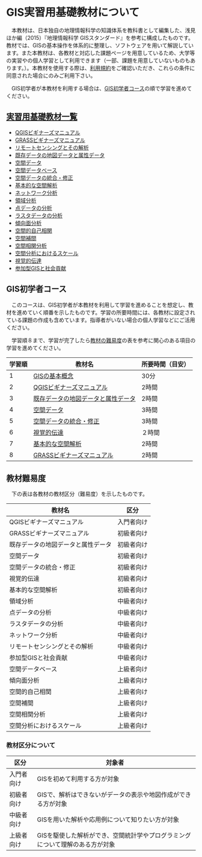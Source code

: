 # GIS実習用基礎教材について

　本教材は、日本独自の地理情報科学の知識体系を教科書として編集した、浅見ほか編（2015）『地理情報科学 GISスタンダード』を参考に構成したものです。教材では、GISの基本操作を体系的に整理し、ソフトウェアを用いて解説しています。また本教材は、各教材と対応した課題ページを用意しているため、大学等の実習やの個人学習として利用できます（一部、課題を用意していないものもあります。）。本教材を使用する際は、[利用規約]をご確認いただき、これらの条件に同意された場合にのみご利用下さい。

　GIS初学者が本教材を利用する場合は、[GIS初学者コース](README.md#gis初学者コース)の順で学習を進めてください。

## [実習用基礎教材一覧](./README.md)

* [QGISビギナーズマニュアル]
* [GRASSビギナーズマニュアル]
* [リモートセンシングとその解析]
* [既存データの地図データと属性データ]
* [空間データ]
* [空間データベース]
* [空間データの統合・修正]
* [基本的な空間解析]
* [ネットワーク分析]
* [領域分析]
* [点データの分析]
* [ラスタデータの分析]
* [傾向面分析]
* [空間的自己相関]
* [空間補間]
* [空間相関分析]
* [空間分析におけるスケール]
* [視覚的伝達]
* [参加型GISと社会貢献]

## GIS初学者コース
　このコースは、GIS初学者が本教材を利用して学習を進めることを想定し、教材を進めていく順番を示したものです。学習の所要時間には、各教材に設定されている課題の作成も含めています。指導者がいない場合の個人学習などにご活用ください。

　学習順８まで、学習が完了したら[教材の難易度](README.md#教材の難易度)の表を参考に関心のある項目の学習を進めてください。

|学習順|教材名|所要時間（目安）|
|---|---|---|
|1|[GISの基本概念]|30分|
|2|[QGISビギナーズマニュアル]|2時間|
|3|[既存データの地図データと属性データ]|2時間|
|4|[空間データ]|3時間|
|5|[空間データの統合・修正]|3時間|
|6|[視覚的伝達]|２時間|
|7|[基本的な空間解析]|2時間|
|8|[GRASSビギナーズマニュアル]|2時間|

## 教材難易度
　下の表は各教材の教材区分（難易度）を示したものです。

|教材名|区分|
|---|---|
|QGISビギナーズマニュアル|入門者向け|
|GRASSビギナーズマニュアル|初級者向け|
|既存データの地図データと属性データ|初級者向け|
|空間データ|初級者向け|
|空間データの統合・修正|初級者向け|
|視覚的伝達|初級者向け|
|基本的な空間解析|初級者向け|
|領域分析|中級者向け|
|点データの分析|中級者向け|
|ラスタデータの分析|中級者向け|
|ネットワーク分析|中級者向け|
|リモートセンシングとその解析|中級者向け|
|参加型GISと社会貢献|中級者向け|
|空間データベース|上級者向け|
|傾向面分析|上級者向け|
|空間的自己相関|上級者向け|
|空間補間|上級者向け|
|空間相関分析|上級者向け|
|空間分析におけるスケール|上級者向け|

### 教材区分について

|区分|対象者|
|---|---|
|入門者向け|GISを初めて利用する方が対象|
|初級者向け|GISで、解析はできないがデータの表示や地図作成ができる方が対象|
|中級者向け|GISを用いた解析や応用例について知りたい方が対象|
|上級者向け|GISを駆使した解析ができ、空間統計学やプログラミングについて理解のある方が対象|


[利用規約]:../../../master/利用規約.md
[QGISビギナーズマニュアル]:./QGISビギナーズマニュアル/QGISビギナーズマニュアル.md
[GRASSビギナーズマニュアル]:./GRASSビギナーズマニュアル/GRASSビギナーズマニュアル.md
[リモートセンシングとその解析]:./06_リモートセンシングとその解析/リモートセンシングとその解析.md
[既存データの地図データと属性データ]:./07_既存データの地図データと属性データ/既存データの地図データと属性データ.md
[空間データ]:./08_空間データ/空間データ.md
[空間データベース]:./09_空間データベース/空間データベース.md
[空間データの統合・修正]:./10_空間データの統合・修正/空間データの統合・修正.md
[基本的な空間解析]:./11_基本的な空間解析/基本的な空間解析.md
[ネットワーク分析]:./12_ネットワーク分析/ネットワーク分析.md
[領域分析]:./13_領域分析/領域分析.md
[点データの分析]:./14_点データの分析/点データの分析.md
[ラスタデータの分析]:./15_ラスタデータの分析/ラスタデータの分析.md
[傾向面分析]:./16_傾向面分析/傾向面分析.md
[空間的自己相関]:./17_空間的自己相関/空間的自己相関.md
[空間補間]:./18_空間補間/空間補間.md
[空間相関分析]:./19_空間相関分析/空間相関分析.md
[空間分析におけるスケール]:./20_空間分析におけるスケール/空間分析におけるスケール.md
[視覚的伝達]:./21_視覚的伝達/視覚的伝達.md
[参加型GISと社会貢献]:./26_参加型GISと社会貢献/参加型GISと社会貢献.md
[GISの基本概念]:./01_GISの基本概念/GISの基本概念.md
